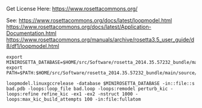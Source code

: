 Get License Here:
https://www.rosettacommons.org/

See: 
https://www.rosettacommons.org/docs/latest/loopmodel.html
https://www.rosettacommons.org/docs/latest/Application-Documentation.html
https://www.rosettacommons.org/manuals/archive/rosetta3.5_user_guide/d8/df1/loopmodel.html

```
export MINIROSETTA_DATABASE=$HOME/src/Software/rosetta_2014.35.57232_bundle/main/database/
export PATH=$PATH:$HOME/src/Software/rosetta_2014.35.57232_bundle/main/source/bin/

loopmodel.linuxgccrelease -database $MINIROSETTA_DATABASE -in::file::s bad.pdb -loops:loop_file bad.loop -loops:remodel perturb_kic -loops:refine refine_kic -ex1 -ex2 -nstruct 1000 -loops:max_kic_build_attempts 100 -in:file:fullatom
```
